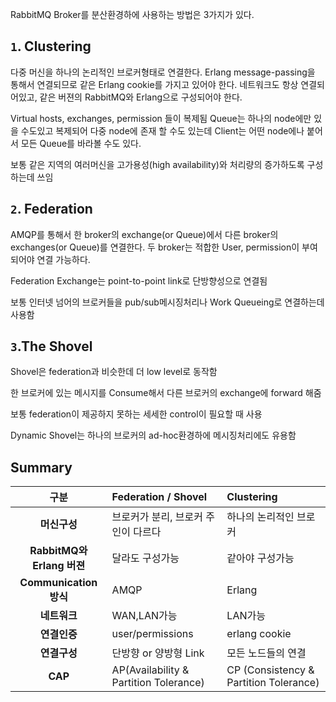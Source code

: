 RabbitMQ Broker를 분산환경하에 사용하는 방법은 3가지가 있다.

`1`. Clustering
-------------

다중 머신을 하나의 논리적인 브로커형태로 연결한다.
Erlang message-passing을 통해서 연결되므로 같은 Erlang cookie를 가지고 있어야 한다.
네트워크도 항상 연결되어있고, 같은 버젼의 RabbitMQ와 Erlang으로 구성되어야 한다.

Virtual hosts, exchanges, permission 들이 복제됨
Queue는 하나의 node에만 있을 수도있고 복제되어 다중 node에 존재 할 수도 있는데
Client는 어떤 node에나 붙어서 모든 Queue를 바라볼 수도 있다.


보통 같은 지역의 여러머신을 고가용성(high availability)와 처리량의 증가하도록 구성하는데 쓰임


`2`. Federation
-------------
AMQP를 통해서 한 broker의 exchange(or Queue)에서 다른 broker의 exchanges(or Queue)를 연결한다.
두 broker는 적합한 User, permission이 부여되어야 연결 가능하다.

Federation Exchange는 point-to-point link로 단방향성으로 연결됨

보통 인터넷 넘어의 브로커들을 pub/sub메시징처리나 Work Queueing로 연결하는데 사용함


`3`.The Shovel
-------------

Shovel은 federation과 비슷한데 더 low level로 동작함

한 브로커에 있는 메시지를 Consume해서 다른 브로커의 exchange에 forward 해줌

보통 federation이 제공하지 못하는 세세한 control이 필요할 때 사용

Dynamic Shovel는 하나의 브로커의 ad-hoc환경하에 메시징처리에도 유용함



Summary
---------

| 구분 | Federation / Shovel | Clustering |
|:----:|:-------------------|:-----------|
| **머신구성** | 브로커가 분리, 브로커 주인이 다르다 | 하나의 논리적인 브로커 |
| **RabbitMQ와 Erlang 버젼** | 달라도 구성가능 | 같아야 구성가능 |
| **Communication 방식** | AMQP | Erlang |
| **네트워크** | WAN,LAN가능 | LAN가능 |
| **연결인증** | user/permissions | erlang cookie |
| **연결구성** | 단방향 or 양방형 Link | 모든 노드들의 연결 |
| **CAP** | AP(Availability & Partition Tolerance) | CP (Consistency & Partition Tolerance) |

